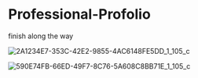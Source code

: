 # Professional-Profolio 
finish along the way

![2A1234E7-353C-42E2-9855-4AC6148FE5DD_1_105_c](https://user-images.githubusercontent.com/80792502/129465097-c8839c3f-3b79-4719-be10-88928dbadfe8.jpeg)

![590E74FB-66ED-49F7-8C76-5A608C8BB71E_1_105_c](https://user-images.githubusercontent.com/80792502/129465101-97e34f40-3a0b-4e03-9d00-bcbe7d03e1a4.jpeg)


